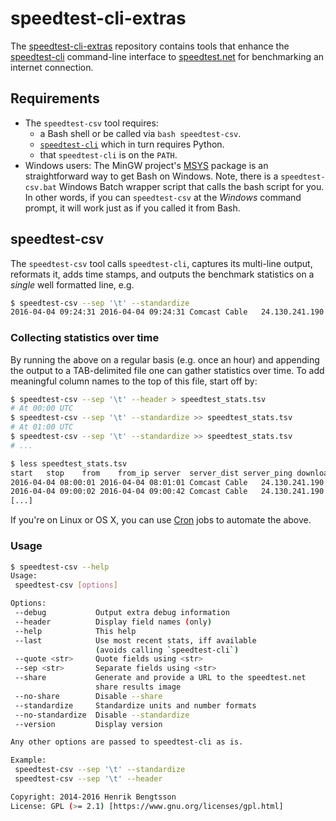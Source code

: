 # speedtest-cli-extras

The [speedtest-cli-extras] repository contains tools that enhance the
[speedtest-cli] command-line interface to [speedtest.net] for
benchmarking an internet connection.

## Requirements

* The `speedtest-csv` tool requires:
  - a Bash shell or be called via `bash speedtest-csv`.
  - [`speedtest-cli`](https://github.com/sivel/speedtest-cli) which in turn requires Python.
  - that `speedtest-cli` is on the `PATH`.
* Windows users: The MinGW project's [MSYS] package is an
straightforward way to get Bash on Windows.  Note, there is a
`speedtest-csv.bat` Windows Batch wrapper script that calls the bash
script for you.  In other words, if you can `speedtest-csv` at the
_Windows_ command prompt, it will work just as if you called it from
Bash.


## speedtest-csv
The `speedtest-csv` tool calls `speedtest-cli`, captures its
multi-line output, reformats it, adds time stamps, and outputs
the benchmark statistics on a _single_ well formatted line, e.g.
```sh
$ speedtest-csv --sep '\t' --standardize
2016-04-04 09:24:31	2016-04-04 09:24:31	Comcast Cable	24.130.241.190	Monkey Brains (San Francisco, CA)	21.36 km	17.673 ms	5.32 Mbits/s		
```

### Collecting statistics over time
By running the above on a regular basis (e.g. once an hour) and
appending the output to a TAB-delimited file one can gather statistics
over time.  To add meaningful column names to the top of this file,
start off by:
```sh
$ speedtest-csv --sep '\t' --header > speedtest_stats.tsv
# At 00:00 UTC
$ speedtest-csv --sep '\t' --standardize >> speedtest_stats.tsv
# At 01:00 UTC
$ speedtest-csv --sep '\t' --standardize >> speedtest_stats.tsv
# ...

$ less speedtest_stats.tsv
start	stop	from	from_ip	server	server_dist	server_ping	download	upload	share_url
2016-04-04 08:00:01	2016-04-04 08:01:01	Comcast Cable	24.130.241.190	Fastmetrics Inc. (San Francisco, CA)	20.46 km	18.168 ms	4.88 Mbit/s	1.34 Mbit/s	http://www.speedtest.net/result/5224137223.png
2016-04-04 09:00:02	2016-04-04 09:00:42	Comcast Cable	24.130.241.190	Monkey Brains (San Francisco, CA)	21.36 km	16.723 ms	3.40 Mbit/s	0.21 Mbit/s	http://www.speedtest.net/result/5224152283.png
[...]
```

If you're on Linux or OS X, you can use [Cron] jobs to automate the
above.


### Usage
```sh
$ speedtest-csv --help
Usage:
 speedtest-csv [options]

Options:
 --debug           Output extra debug information
 --header          Display field names (only)
 --help            This help
 --last            Use most recent stats, iff available
                   (avoids calling `speedtest-cli`)
 --quote <str>     Quote fields using <str>
 --sep <str>       Separate fields using <str>
 --share           Generate and provide a URL to the speedtest.net
                   share results image
 --no-share        Disable --share
 --standardize     Standardize units and number formats
 --no-standardize  Disable --standardize
 --version         Display version

Any other options are passed to speedtest-cli as is.

Example:
 speedtest-csv --sep '\t' --standardize
 speedtest-csv --sep '\t' --header

Copyright: 2014-2016 Henrik Bengtsson
License: GPL (>= 2.1) [https://www.gnu.org/licenses/gpl.html]
```


[speedtest-cli-extras]: https://github.com/HenrikBengtsson/speedtest-cli-extras
[speedtest-cli]: https://github.com/sivel/speedtest-cli
[speedtest.net]: http://www.speedtest.net/
[MSYS]: http://www.mingw.org/wiki/msys
[Cron]: https://www.wikipedia.org/wiki/Cron

